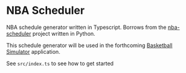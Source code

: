# NBA Scheduler

NBA schedule generator written in Typescript. Borrows from the [nba-scheduler](https://github.com/jackconnolly21/nba-scheduler) project written in Python.

This schedule generator will be used in the forthcoming [Basketball Simulator](https://github.com/NateWritesCode/basketball-simulator) application.

See `src/index.ts` to see how to get started

